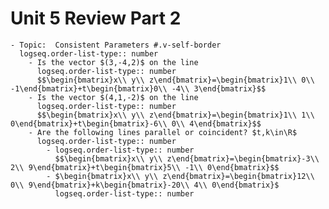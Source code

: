 # Unit 5 Review Part 2
	- Topic:  Consistent Parameters #.v-self-border
	  logseq.order-list-type:: number
		- Is the vector $(3,-4,2)$ on the line
		  logseq.order-list-type:: number
		  $$\begin{bmatrix}x\\ y\\ z\end{bmatrix}=\begin{bmatrix}1\\ 0\\ -1\end{bmatrix}+t\begin{bmatrix}0\\ -4\\ 3\end{bmatrix}$$
		- Is the vector $(4,1,-2)$ on the line
		  logseq.order-list-type:: number
		  $$\begin{bmatrix}x\\ y\\ z\end{bmatrix}=\begin{bmatrix}1\\ 1\\ 0\end{bmatrix}+t\begin{bmatrix}-6\\ 0\\ 4\end{bmatrix}$$
		- Are the following lines parallel or coincident? $t,k\in\R$
		  logseq.order-list-type:: number
			- logseq.order-list-type:: number
			  $$\begin{bmatrix}x\\ y\\ z\end{bmatrix}=\begin{bmatrix}-3\\ 2\\ 9\end{bmatrix}+t\begin{bmatrix}5\\ -1\\ 0\end{bmatrix}$$
			- $\begin{bmatrix}x\\ y\\ z\end{bmatrix}=\begin{bmatrix}12\\ 0\\ 9\end{bmatrix}+k\begin{bmatrix}-20\\ 4\\ 0\end{bmatrix}$
			  logseq.order-list-type:: number